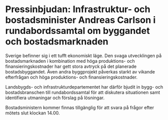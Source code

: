 # Pressinbjudan: Infrastruktur- och bostadsminister Andreas Carlson i rundabordssamtal om byggandet och bostadsmarknaden

Sverige befinner sig i ett tufft ekonomiskt läge. Den svaga utvecklingen på bostadsmarknaden i kombination med höga produktions- och finansieringskostnader har gett stora avtryck på det planerade bostadsbyggandet. Även andra byggprojekt påverkas starkt av vikande efterfrågan och höga produktions- och finansieringskostnader.

Landsbygds- och infrastrukturdepartementet har därför bjudit in bygg- och bostadsbranschen till rundabordssamtal för att diskutera situationen samt identifiera utmaningar och förslag på lösningar.

Bostadsministern kommer finnas tillgänglig för att svara på frågor efter mötets slut klockan 14.00.
